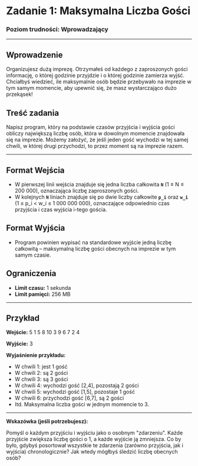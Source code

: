 # Zadanie 1: Maksymalna Liczba Gości

### Poziom trudności: Wprowadzający

---

## Wprowadzenie

Organizujesz dużą imprezę. Otrzymałeś od każdego z zaproszonych gości informację, o której godzinie przyjdzie i o której godzinie zamierza wyjść. Chciałbyś wiedzieć, ile maksymalnie osób będzie przebywało na imprezie w tym samym momencie, aby upewnić się, że masz wystarczająco dużo przekąsek!

## Treść zadania

Napisz program, który na podstawie czasów przyjścia i wyjścia gości obliczy największą liczbę osób, która w dowolnym momencie znajdowała się na imprezie. Możemy założyć, że jeśli jeden gość wychodzi w tej samej chwili, w której drugi przychodzi, to przez moment są na imprezie razem.

---

## Format Wejścia

* W pierwszej linii wejścia znajduje się jedna liczba całkowita **`N`** (1 ≤ N ≤ 200 000), oznaczająca liczbę zaproszonych gości.
* W kolejnych **`N`** liniach znajduje się po dwie liczby całkowite **`p_i`** oraz **`w_i`** (1 ≤ p_i < w_i ≤ 1 000 000 000), oznaczające odpowiednio czas przyjścia i czas wyjścia i-tego gościa.

## Format Wyjścia

* Program powinien wypisać na standardowe wyjście jedną liczbę całkowitą – maksymalną liczbę gości obecnych na imprezie w tym samym czasie.

## Ograniczenia

* **Limit czasu:** 1 sekunda
* **Limit pamięci:** 256 MB

---

## Przykład

**Wejście:**
5
1 5
8 10
3 9
6 7
2 4


**Wyjście:**
3


**Wyjaśnienie przykładu:**

* W chwili 1: jest 1 gość
* W chwili 2: są 2 gości
* W chwili 3: są 3 gości
* W chwili 4: wychodzi gość [2,4], pozostają 2 gości
* W chwili 5: wychodzi gość [1,5], pozostaje 1 gość
* W chwili 6: przychodzi gość [6,7], są 2 gości
* Itd. Maksymalna liczba gości w jednym momencie to 3.

---

**Wskazówka (jeśli potrzebujesz):**

Pomyśl o każdym przyjściu i wyjściu jako o osobnym "zdarzeniu". Każde przyjście zwiększa liczbę gości o 1, a każde wyjście ją zmniejsza. Co by było, gdybyś posortował wszystkie te zdarzenia (zarówno przyjścia, jak i wyjścia) chronologicznie? Jak wtedy mógłbyś śledzić liczbę obecnych osób?
